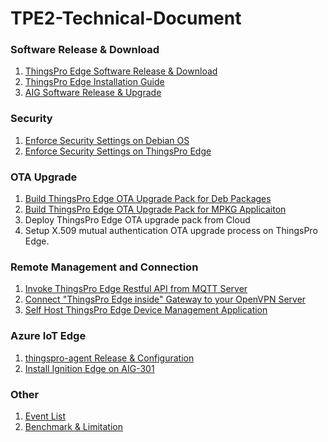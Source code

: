 # TPE2-Technical-Document

### Software Release & Download

1. [ThingsPro Edge Software Release & Download](./documents/ThingsPro%20Edge%20Software%20Release.md)
2. [ThingsPro Edge Installation Guide](./documents/ThingsPro%20Edge%20Installation%20Guide.md) 
2. [AIG Software Release & Upgrade](./documents/AIG%20Software%20Upgrade.md) 

### Security

1. [Enforce Security Settings on Debian OS](./documents/Enforce%20Security%20Settings%20on%20Debian%20OS.md)
2. [Enforce Security Settings on ThingsPro Edge](./documents/Enforce%20Security%20Settings%20on%20ThingsPro%20Edge.md)

### OTA Upgrade
1. [Build ThingsPro Edge OTA Upgrade Pack for Deb Packages](./documents/Build%20ThingsPro%20Edge%20OTA%20Upgrade%20Pack%20for%20Deb%20Packages.md)
2. [Build ThingsPro Edge OTA Upgrade Pack for MPKG Applicaiton](./documents/Build%20ThingsPro%20Edge%20OTA%20Upgrade%20Pack%20for%20MPKG%20application.md)
3. Deploy ThingsPro Edge OTA upgrade pack from Cloud
4. Setup X.509 mutual authentication OTA upgrade process on ThingsPro Edge.

### Remote Management and Connection
1. [Invoke ThingsPro Edge Restful API from MQTT Server](./documents/Invoke%20ThingsPro%20Edge%20Restful%20API%20from%20MQTT%20Server.md)
2. [Connect "ThingsPro Edge inside" Gateway to your OpenVPN Server](./documents/Connect%20ThingsPro%20Edge%20inside%20Gateway%20to%20your%20OpenVPN%20Server.md)
3. [Self Host ThingsPro Edge Device Management Application](./documents/TPEDM-guide.md)

### Azure IoT Edge
1. [thingspro-agent Release & Configuration](./documents/thingspro-agent%20Release%20&%20Configuration.md)
1. [Install Ignition Edge on AIG-301](./documents/Install%20Ignition%20Edge%20on%20AIG-301.md)

### Other
1. [Event List](./documents/TPE2-EventList.md) 
1. [Benchmark & Limitation](./documents/TPE2-Benchmark_Limitation.md) 



